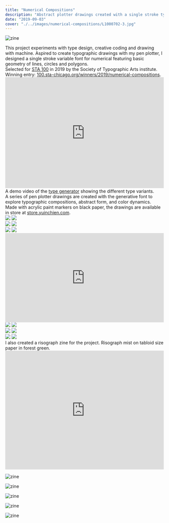 ```yaml
---
title: "Numerical Compositions"
description: "Abstract plotter drawings created with a single stroke typeface"
date: "2019-09-03"
cover: "./../images/numerical-compositions/L1000702-3.jpg"
---
```


![zine](./../images/numerical-compositions/cover.jpg)

<div class="text">This project experiments with type design, creative coding and drawing with machine. Aspired to create typographic drawings with my pen plotter, I designed a single stroke variable font for numerical featuring basic geometry of lines, circles and polygons. </div>

<div class="text">Selected for <a href="https://100.sta-chicago.org/" target="_blank">STA 100</a> in 2019 by the Society of Typographic Arts institute. Winning entry: <a href="https://100.sta-chicago.org/winners/2019/numerical-compositions" target="_blank">100.sta-chicago.org/winners/2019/numerical-compositions</a>.</div>

<div class="video"><div style="padding:70.11% 0 0 0;position:relative;"><iframe src="https://player.vimeo.com/video/358239232?title=0&byline=0&portrait=0" style="position:absolute;top:0;left:0;width:100%;height:100%;" frameborder="0" allow="autoplay; fullscreen" allowfullscreen></iframe></div><script src="https://player.vimeo.com/api/player.js"></script></div>

<div class="text">A demo video of the <a href="https://yuinchien.com/projects/variable-font/index.html" target="_blank">type generator</a> showing the different type variants.</div>

<!-- <div class="video"><div style="padding:66.67% 0 0 0;position:relative;"><iframe src="https://player.vimeo.com/video/370559353?title=0&byline=0&portrait=0" style="position:absolute;top:0;left:0;width:100%;height:100%;" frameborder="0" allow="autoplay; fullscreen" allowfullscreen></iframe></div><script src="https://player.vimeo.com/api/player.js"></script></div> -->

<div class="text">A series of pen plotter drawings are created with the generative font to explore typographic compositions, abstract form, and color dynamics. Made with acrylic paint markers on black paper, the drawings are available in store at <a href="https://store.yuinchien.com/" target="_blank">store.yuinchien.com</a>.</div>

<div class="row two">
  <img src="./../images/numerical-compositions/L1000860.jpg" />
  <img src="./../images/numerical-compositions/L1000870.jpg" />
</div>

<!-- <div class="row">
  <img src="./../images/numerical-compositions/L1000552-2.jpg" />
  <img src="./../images/numerical-compositions/L1000560-2.jpg" />
  <img src="./../images/numerical-compositions/L1000555.jpg" />
</div> -->

<div class="row two">
  <img src="./../images/numerical-compositions/L1000863.jpg" />
  <img src="./../images/numerical-compositions/L1000876.jpg" />
</div>

<div class="row two">
  <img src="./../images/numerical-compositions/L1010031-2.jpg" />
  <img src="./../images/numerical-compositions/L1000878.jpg" />
</div>

<div class="video"><div style="padding:56.25% 0 0 0;position:relative;"><iframe src="https://player.vimeo.com/video/367370119?title=0&byline=0&portrait=0" style="position:absolute;top:0;left:0;width:100%;height:100%;" frameborder="0" allow="autoplay; fullscreen" allowfullscreen></iframe></div><script src="https://player.vimeo.com/api/player.js"></script></div>

<div class="row two">
  <img src="./../images/numerical-compositions/L1000702-3.jpg" />
  <img src="./../images/numerical-compositions/L1000893.jpg" />
</div>

<div class="row two">
  <img src="./../images/numerical-compositions/L1000657-5.jpg" />
  <img src="./../images/numerical-compositions/L1000688.jpg" />
</div>

<div class="row two">
  <img src="./../images/numerical-compositions/L1000897.jpg" />
  <img src="./../images/numerical-compositions/L1000784-2.jpg" />
</div>

<div class="text">I also created a risograph zine for the project. Risograph mist on tabloid size paper in forest green. </div>

<div class="video"><div style="padding:75% 0 0 0;position:relative;"><iframe src="https://player.vimeo.com/video/373693341?title=0&byline=0&portrait=0" style="position:absolute;top:0;left:0;width:100%;height:100%;" frameborder="0" allow="autoplay; fullscreen" allowfullscreen></iframe></div><script src="https://player.vimeo.com/api/player.js"></script></div>

![zine](./../images/numerical-compositions/L1010282-5.jpg)

![zine](./../images/numerical-compositions/L1010251-7.jpg)

![zine](./../images/numerical-compositions/L1010252-2.jpg)

![zine](./../images/numerical-compositions/L1010226-3.jpg)

![zine](./../images/numerical-compositions/L1010263-5.jpg)
